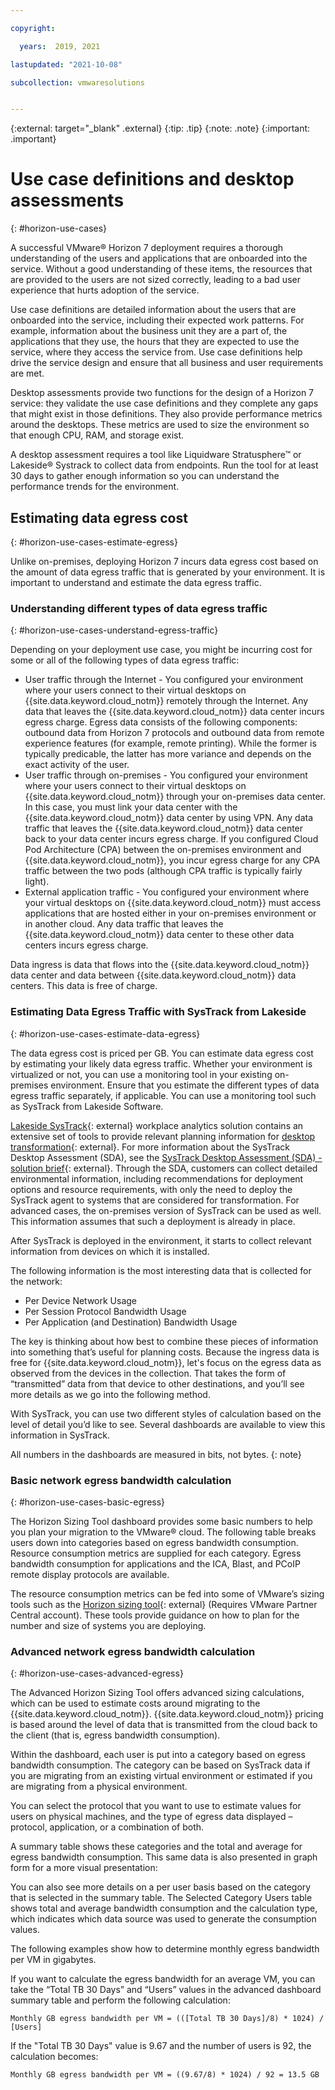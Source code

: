 ```yaml
---

copyright:

  years:  2019, 2021

lastupdated: "2021-10-08"

subcollection: vmwaresolutions


---
```


{:external: target="_blank" .external}
{:tip: .tip}
{:note: .note}
{:important: .important}

# Use case definitions and desktop assessments
{: #horizon-use-cases}

A successful VMware® Horizon 7 deployment requires a thorough understanding of the users and applications that are onboarded into the service. Without a good understanding of these items, the resources that are provided to the users are not sized correctly, leading to a bad user experience that hurts adoption of the service.

Use case definitions are detailed information about the users that are onboarded into the service, including their expected work patterns. For example, information about the business unit they are a part of, the applications that they use, the hours that they are expected to use the service, where they access the service from. Use case definitions help drive the service design and ensure that all business and user requirements are met.

Desktop assessments provide two functions for the design of a Horizon 7 service: they validate the use case definitions and they complete any gaps that might exist in those definitions. They also provide performance metrics around the desktops. These metrics are used to size the environment so that enough CPU, RAM, and storage exist.

A desktop assessment requires a tool like Liquidware Stratusphere™ or Lakeside® Systrack to collect data from endpoints. Run the tool for at least 30 days to gather enough information so you can understand the performance trends for the environment.  

## Estimating data egress cost
{: #horizon-use-cases-estimate-egress}

Unlike on-premises, deploying Horizon 7 incurs data egress cost based on the amount of data egress traffic that is generated by your environment. It is important to understand and estimate the data egress traffic.

### Understanding different types of data egress traffic
{: #horizon-use-cases-understand-egress-traffic}

Depending on your deployment use case, you might be incurring cost for some or all of the following types of data egress traffic:
* User traffic through the Internet - You configured your environment where your users connect to their virtual desktops on {{site.data.keyword.cloud_notm}} remotely through the Internet. Any data that leaves the {{site.data.keyword.cloud_notm}} data center incurs egress charge. Egress data consists of the following components: outbound data from Horizon 7 protocols and outbound data from remote experience features (for example, remote printing). While the former is typically predicable, the latter has more variance and depends on the exact activity of the user.
* User traffic through on-premises - You configured your environment where your users connect to their virtual desktops on {{site.data.keyword.cloud_notm}} through your on-premises data center. In this case, you must link your data center with the {{site.data.keyword.cloud_notm}} data center by using VPN. Any data traffic that leaves the {{site.data.keyword.cloud_notm}} data center back to your data center incurs egress charge. If you configured Cloud Pod Architecture (CPA) between the on-premises environment and {{site.data.keyword.cloud_notm}}, you incur egress charge for any CPA traffic between the two pods (although CPA traffic is typically fairly light).
* External application traffic - You configured your environment where your virtual desktops on {{site.data.keyword.cloud_notm}} must access applications that are hosted either in your on-premises environment or in another cloud. Any data traffic that leaves the {{site.data.keyword.cloud_notm}} data center to these other data centers incurs egress charge.

Data ingress is data that flows into the {{site.data.keyword.cloud_notm}} data center and data between {{site.data.keyword.cloud_notm}} data centers. This data is free of charge.

### Estimating Data Egress Traffic with SysTrack from Lakeside
{: #horizon-use-cases-estimate-data-egress}

The data egress cost is priced per GB. You can estimate data egress cost by estimating your likely data egress traffic. Whether your environment is virtualized or not, you can use a monitoring tool in your existing on-premises environment. Ensure that you estimate the different types of data egress traffic separately, if applicable. You can use a monitoring tool such as SysTrack from Lakeside Software.

[Lakeside SysTrack](https://www.lakesidesoftware.com/product){: external} workplace analytics solution contains an extensive set of tools to provide relevant planning information for [desktop transformation](https://www.lakesidesoftware.com/solutions/desktop-transformation){: external}. For more information about the SysTrack Desktop Assessment (SDA), see the [SysTrack Desktop Assessment (SDA) - solution brief](https://www.vmware.com/content/dam/digitalmarketing/vmware/en/pdf/solutionbrief/microsites/latitude/docs/solution-brief.pdf){: external}. Through the SDA, customers can collect detailed environmental information, including recommendations for deployment options and resource requirements, with only the need to deploy the SysTrack agent to systems that are considered for transformation. For advanced cases, the on-premises version of SysTrack can be used as well. This information assumes that such a deployment is already in place.

After SysTrack is deployed in the environment, it starts to collect relevant information from devices on which it is installed.

The following information is the most interesting data that is collected for the network:
* Per Device Network Usage
* Per Session Protocol Bandwidth Usage
* Per Application (and Destination) Bandwidth Usage

The key is thinking about how best to combine these pieces of information into something that’s useful for planning costs. Because the ingress data is free for {{site.data.keyword.cloud_notm}}, let's focus on the egress data as observed from the devices in the collection. That takes the form of “transmitted” data from that device to other destinations, and you’ll see more details as we go into the following method.

With SysTrack, you can use two different styles of calculation based on the level of detail you’d like to see. Several dashboards are available to view this information in SysTrack.

All numbers in the dashboards are measured in bits, not bytes.
{: note}

### Basic network egress bandwidth calculation
{: #horizon-use-cases-basic-egress}

The Horizon Sizing Tool dashboard provides some basic numbers to help you plan your migration to the VMware® cloud. The following table breaks users down into categories based on egress bandwidth consumption. Resource consumption metrics are supplied for each category. Egress bandwidth consumption for applications and the ICA, Blast, and PCoIP remote display protocols are available.

The resource consumption metrics can be fed into some of VMware’s sizing tools such as the [Horizon sizing tool](https://code.vmware.com/article-detail/-/asset_publisher/8n011DnrSCHt/content/horizon-sizing-tool-intro){: external} (Requires VMware Partner Central account). These tools provide guidance on how to plan for the number and size of systems you are deploying.

### Advanced network egress bandwidth calculation
{: #horizon-use-cases-advanced-egress}

The Advanced Horizon Sizing Tool offers advanced sizing calculations, which can be used to estimate costs around migrating to the {{site.data.keyword.cloud_notm}}. {{site.data.keyword.cloud_notm}} pricing is based around the level of data that is transmitted from the cloud back to the client (that is, egress bandwidth consumption).

Within the dashboard, each user is put into a category based on egress bandwidth consumption. The category can be based on SysTrack data if you are migrating from an existing virtual environment or estimated if you are migrating from a physical environment.

You can select the protocol that you want to use to estimate values for users on physical machines, and the type of egress data displayed – protocol, application, or a combination of both.

A summary table shows these categories and the total and average for egress bandwidth consumption. This same data is also presented in graph form for a more visual presentation:

You can also see more details on a per user basis based on the category that is selected in the summary table. The Selected Category Users table shows total and average bandwidth consumption and the calculation type, which indicates which data source was used to generate the consumption values.

The following examples show how to determine monthly egress bandwidth per VM in gigabytes.

If you want to calculate the egress bandwidth for an average VM, you can take the “Total TB 30 Days” and “Users” values in the advanced dashboard summary table and perform the following calculation:

`Monthly GB egress bandwidth per VM = (([Total TB 30 Days]/8) * 1024) / [Users]`

If the "Total TB 30 Days" value is 9.67 and the number of users is 92, the calculation becomes:

`Monthly GB egress bandwidth per VM = ((9.67/8) * 1024) / 92 = 13.5 GB`
